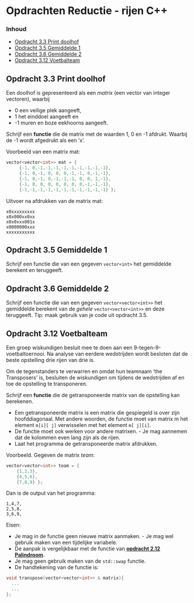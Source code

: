# Opdrachten Reductie - rijen C++[](title-id) <!-- omit in toc -->

### Inhoud[](toc-id) <!-- omit in toc -->

- [Opdracht 3.3 Print doolhof](#opdracht-33-print-doolhof)
- [Opdracht 3.5 Gemiddelde 1](#opdracht-35-gemiddelde-1)
- [Opdracht 3.6 Gemiddelde 2](#opdracht-36-gemiddelde-2)
- [Opdracht 3.12 Voetbalteam](#opdracht-312-voetbalteam)

## Opdracht 3.3 Print doolhof

Een doolhof is gepresenteerd als een *matrix* (een vector van integer vectoren), waarbij

- 0 een veilige plek aangeeft,
- 1 het einddoel aangeeft en
- -1 muren en boze eekhoorns aangeeft.

Schrijf een **functie** die de matrix met de waarden 1, 0 en -1 afdrukt. Waarbij de -1 wordt
afgedrukt als een ’x’.

Voorbeeld van een matrix mat:

```cpp
vector<vector<int>> mat = {
     {-1, 0,-1,-1,-1,-1,-1,-1,-1,-1,-1},
     {-1, 0,-1, 0, 0, 0,-1,-1, 0,-1,-1},
     {-1, 0,-1, 0,-1,-1,-1, 0, 0, 1,-1},
     {-1, 0, 0, 0, 0, 0, 0, 0,-1,-1,-1},
     {-1,-1,-1,-1,-1,-1,-1,-1,-1,-1,-1} };
```

Uitvoer na afdrukken van de matrix mat:

```console
x0xxxxxxxxx
x0x000xx0xx
x0x0xxx001x
x0000000xxx
xxxxxxxxxxx
```

## Opdracht 3.5 Gemiddelde 1

Schrijf een functie die van een gegeven `vector<int>` het gemiddelde berekent en teruggeeft.

## Opdracht 3.6 Gemiddelde 2

Schrijf een functie die van een gegeven `vector<vector<int>>` het gemiddelde berekent
van de *gehele* `vector<vector<int>>` en deze teruggeeft.
Tip: maak gebruik van je code uit opdracht 3.5.

## Opdracht 3.12 Voetbalteam

Een groep wiskundigen besluit mee te doen aan een 9-tegen-9-voetbaltoernooi. Na analyse van eerdere wedstrijden wordt besloten dat de beste opstelling drie rijen van drie is.

Om de tegenstanders te verwarren en omdat hun teamnaam ‘the Transposers’ is, besluiten de wiskundigen om tijdens de wedstrijden af en toe de opstelling te transponeren.

Schrijf een **functie** die de getransponeerde matrix van de opstelling kan berekenen.

- Een getransponeerde matrix is een matrix die gespiegeld is over zijn hoofddiagonaal. Met andere
woorden, de functie moet van matrix m het element `m[i][ j]` verwisselen met het element `m[ j][i]`.
- De functie moet ook werken voor andere matrixen. - Je mag aannemen dat de kolommen even lang zijn als de rijen.
- Laat het programma de getransponeerde matrix
afdrukken.

Voorbeeld. Gegeven de matrix *team*:

```cpp
vector<vector<int>> team = { 
    {1,2,3},
    {4,5,6},
    {7,8,9} };
```

Dan is de output van het programma:

```console
1,4,7,
2,5,8,
3,6,9,
```

Eisen:

- Je mag in de functie geen nieuwe matrix aanmaken. - Je mag wel gebruik maken van een tijdelijke variabele.
- De aanpak is vergelijkbaar met de functie van [**opdracht 2.12 Palindroom**](../../functies/basis/opdr_palindroom.md).
- Je mag geen gebruik maken van de `std::swap` functie.
- De handtekening van de functie is:

```cpp
void transpose(vector<vector<int>> & matrix){
  ...
  ...
};
```
